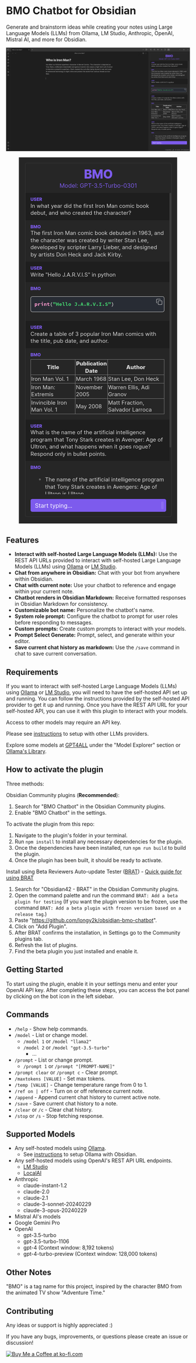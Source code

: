 # BMO Chatbot for Obsidian

Generate and brainstorm ideas while creating your notes using Large Language Models (LLMs) from Ollama, LM Studio, Anthropic, OpenAI, Mistral AI, and more for Obsidian.

![Screenshot-1](README_images/Screenshot-1.png)

<p align="center">
  <img src="README_images/Screenshot-2.png" alt="Description of image">
</p>

## Features

-   **Interact with self-hosted Large Language Models (LLMs):** Use the REST API URLs provided to interact with self-hosted Large Language Models (LLMs) using [Ollama](https://ollama.ai) or [LM Studio](https://lmstudio.ai/).
-   **Chat from anywhere in Obsidian:** Chat with your bot from anywhere within Obsidian.
-   **Chat with current note:** Use your chatbot to reference and engage within your current note.
-   **Chatbot renders in Obsidian Markdown:** Receive formatted responses in Obsidian Markdown for consistency.
-   **Customizable bot name:** Personalize the chatbot's name.
-   **System role prompt:** Configure the chatbot to prompt for user roles before responding to messages.
-   **Custom prompts:** Create custom prompts to interact with your models.
-   **Prompt Select Generate:** Prompt, select, and generate within your editor.
-   **Save current chat history as markdown:** Use the `/save` command in chat to save current conversation.

## Requirements

If you want to interact with self-hosted Large Language Models (LLMs) using [Ollama](https://ollama.ai) or [LM Studio](https://lmstudio.ai/), you will need to have the self-hosted API set up and running. You can follow the instructions provided by the self-hosted API provider to get it up and running. Once you have the REST API URL for your self-hosted API, you can use it with this plugin to interact with your models.

Access to other models may require an API key.

Please see [instructions](https://github.com/longy2k/obsidian-bmo-chatbot/wiki) to setup with other LLMs providers.

Explore some models at [GPT4ALL](https://gpt4all.io/index.html) under the "Model Explorer" section or [Ollama's Library](https://ollama.ai/library).

## How to activate the plugin

Three methods:

Obsidian Community plugins (**Recommended**):

1. Search for "BMO Chatbot" in the Obsidian Community plugins.
2. Enable "BMO Chatbot" in the settings.

To activate the plugin from this repo:

1. Navigate to the plugin's folder in your terminal.
2. Run `npm install` to install any necessary dependencies for the plugin.
3. Once the dependencies have been installed, run `npm run build` to build the plugin.
4. Once the plugin has been built, it should be ready to activate.

Install using Beta Reviewers Auto-update Tester ([BRAT](https://github.com/TfTHacker/obsidian42-brat)) - [Quick guide for using BRAT](https://tfthacker.com/Obsidian+Plugins+by+TfTHacker/BRAT+-+Beta+Reviewer's+Auto-update+Tool/Quick+guide+for+using+BRAT)

1. Search for "Obsidian42 - BRAT" in the Obsidian Community plugins.
2. Open the command palette and run the command `BRAT: Add a beta plugin for testing` (If you want the plugin version to be frozen, use the command `BRAT: Add a beta plugin with frozen version based on a release tag`.)
3. Paste "https://github.com/longy2k/obsidian-bmo-chatbot".
4. Click on "Add Plugin".
5. After BRAT confirms the installation, in Settings go to the Community plugins tab.
6. Refresh the list of plugins.
7. Find the beta plugin you just installed and enable it.

## Getting Started

To start using the plugin, enable it in your settings menu and enter your OpenAI API key. After completing these steps, you can access the bot panel by clicking on the bot icon in the left sidebar.

## Commands

-   `/help` - Show help commands.
-   `/model` - List or change model.
    -   `/model 1` or `/model "llama2"`
    -   `/model 2` or `/model "gpt-3.5-turbo"`
        -   ...
-   `/prompt` - List or change prompt.
    -   `/prompt 1` or `/prompt "[PROMPT-NAME]"`
-   `/prompt clear` or `/prompt c` - Clear prompt.
-   `/maxtokens [VALUE]` - Set max tokens.
-   `/temp [VALUE]` - Change temperature range from 0 to 1.
-   `/ref on | off` - Turn on or off reference current note.
-   `/append` - Append current chat history to current active note.
-   `/save` - Save current chat history to a note.
-   `/clear` or `/c` - Clear chat history.
-   `/stop` or `/s` - Stop fetching response.

## Supported Models

-   Any self-hosted models using [Ollama](https://ollama.ai).
    -   See [instructions](https://github.com/longy2k/obsidian-bmo-chatbot/wiki) to setup Ollama with Obsidian.
-   Any self-hosted models using OpenAI's REST API URL endpoints.
    -   [LM Studio](https://lmstudio.ai/)
    -   [LocalAI](https://github.com/mudler/LocalAI)
-   Anthropic
    -   claude-instant-1.2
    -   claude-2.0
    -   claude-2.1
    -   claude-3-sonnet-20240229
    -   claude-3-opus-20240229
-   Mistral AI's models
-   Google Gemini Pro
-   OpenAI
    -   gpt-3.5-turbo
    -   gpt-3.5-turbo-1106
    -   gpt-4 (Context window: 8,192 tokens)
    -   gpt-4-turbo-preview (Context window: 128,000 tokens)

## Other Notes

"BMO" is a tag name for this project, inspired by the character BMO from the animated TV show "Adventure Time."

## Contributing

Any ideas or support is highly appreciated :)

If you have any bugs, improvements, or questions please create an issue or discussion!

<a href='https://ko-fi.com/K3K8PNYT8' target='_blank'><img height='36' style='border:0px;height:36px;' src='https://storage.ko-fi.com/cdn/kofi1.png?v=3' border='0' alt='Buy Me a Coffee at ko-fi.com' /></a>
